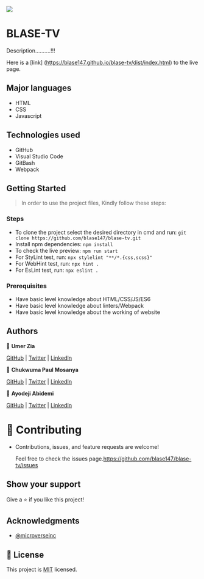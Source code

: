 ![](https://img.shields.io/badge/Microverse-blueviolet)

# BLASE-TV

Description..........!!!

Here is a [link] (https://blase147.github.io/blase-tv/dist/index.html) to the live page.

## Major languages 
- HTML 
- CSS
- Javascript

## Technologies used 
- GitHub 
- Visual Studio Code 
- GitBash
- Webpack

## Getting Started

> In order to use the project files, Kindly follow these steps:

### Steps

- To clone the project select the desired directory in cmd and run: `git clone https://github.com/blase147/blase-tv.git`
- Install npm dependencies: `npm install`
- To check the live preview: `npm run start`
- For StyLint test, run: `npx stylelint "**/*.{css,scss}"`
- For WebHint test, run: `npx hint .`
- For EsLint test, run: `npx eslint .`

### Prerequisites

- Have basic level knowledge about HTML/CSS/JS/ES6
- Have basic level knowledge about linters/Webpack
- Have basic level knowledge about the working of website


## Authors

👤 **Umer Zia**

[GitHub](https://github.com/UmerZia) | [Twitter](https://twitter.com/ChukwumaMosanya) | [LinkedIn](https://linkedin.com/in/umer-zia-30906a183/)

👤 **Chukwuma Paul Mosanya**

[GitHub](https://github.com/blase147) | [Twitter](https://twitter.com/DevUmerZia) | [LinkedIn](https://www.linkedin.com/in/chukwuma-mosanya-34645388)

👤 **Ayodeji Abidemi**

[GitHub](https://github.com/UmerZia) | [Twitter](https://twitter.com/DevUmerZia) | [LinkedIn](https://linkedin.com/in/umer-zia-30906a183/)


# 🤝 Contributing

- Contributions, issues, and feature requests are welcome!

  Feel free to check the issues page.https://github.com/blase147/blase-tv/issues

## Show your support

Give a ⭐️ if you like this project!

## Acknowledgments

- [@microverseinc](https://github.com/microverseinc) 



## 📝 License

This project is [MIT](https://github.com/blase147/blase-tv/blob/feature/license) licensed.
